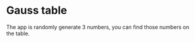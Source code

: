 
Gauss table
======

The app is randomly generate 3 numbers, you can find those numbers on the table.

